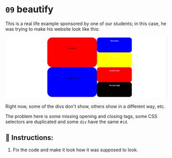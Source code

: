 # `09` beautify

This is a real life example sponsored by one of our students; in this case, he was trying to make his website look like this:

![beautify](../../.learn/assets/GxuRWC7.png?raw=true)

Right now, some of the divs don't show, others show in a different way, etc. 

The problem here is some missing opening and closing tags, some CSS selectors are duplicated and some `div` have the same `#id`.

## 📝 Instructions:

1. Fix the code and make it look how it was supposed to look.
